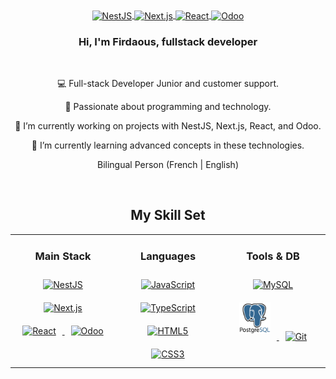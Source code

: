 <div align="center">
  <a href="https://nestjs.com/" target="_blank">
    <img src="https://nestjs.com/img/logo-small.svg" align="center" height="100" width="100" alt="NestJS" />
  </a>
  <a href="https://nextjs.org/" target="_blank">
    <img src="https://cdn.worldvectorlogo.com/logos/nextjs-2.svg" align="center" height="100" width="100" alt="Next.js" />
  </a>
  <a href="https://react.dev/" target="_blank">
    <img src="https://upload.wikimedia.org/wikipedia/commons/a/a7/React-icon.svg" align="center" height="100" width="100" alt="React" />
  </a>
  <a href="https://www.odoo.com/" target="_blank">
    <img src="https://upload.wikimedia.org/wikipedia/commons/6/6e/Odoo_logo.svg" align="center" height="100" width="100" alt="Odoo" />
  </a>
</div>

<h3 align="center">Hi, I'm Firdaous, fullstack developer</h3>   
    
<br/>   
   
<p align="center">💻 Full-stack Developer Junior and customer support.</p>   
 
<p align="center">🚀 Passionate about programming and technology.</p>   

<p align="center">🔭 I’m currently working on projects with NestJS, Next.js, React, and Odoo.</p> 

<p align="center">🌱 I’m currently learning advanced concepts in these technologies.</p> 

<p align="center">Bilingual Person (French | English)</p> 

<br/> 

<h2 align="center">My Skill Set</h2>

<table align="center"><tr><td valign="top" width="33%">

<h3 align="center">Main Stack</h3>
<div align="center">
  <a href="https://nestjs.com/" target="_blank">
    <img style="margin: 10px" src="https://nestjs.com/img/logo-small.svg" alt="NestJS" height="50" />
  </a>
  <a href="https://nextjs.org/" target="_blank">
    <img style="margin: 10px" src="https://cdn.worldvectorlogo.com/logos/nextjs-2.svg" alt="Next.js" height="50" />
  </a>
  <a href="https://react.dev/" target="_blank">
    <img style="margin: 10px" src="https://upload.wikimedia.org/wikipedia/commons/a/a7/React-icon.svg" alt="React" height="50" />
  </a>
  <a href="https://www.odoo.com/" target="_blank">
    <img style="margin: 10px" src="https://upload.wikimedia.org/wikipedia/commons/6/6e/Odoo_logo.svg" alt="Odoo" height="50" />
  </a>
</div>

</td><td valign="top" width="33%">

<h3 align="center">Languages</h3>
<div align="center">
  <a href="https://www.javascript.com/" target="_blank">
    <img style="margin: 10px" src="https://profilinator.rishav.dev/skills-assets/javascript-original.svg" alt="JavaScript" height="50" />
  </a>
  <a href="https://www.typescriptlang.org/" target="_blank">
    <img style="margin: 10px" src="https://cdn.worldvectorlogo.com/logos/typescript.svg" alt="TypeScript" height="50" />
  </a>
  <a href="https://en.wikipedia.org/wiki/HTML5" target="_blank">
    <img style="margin: 10px" src="https://profilinator.rishav.dev/skills-assets/html5-original-wordmark.svg" alt="HTML5" height="50" />
  </a>
  <a href="https://www.w3schools.com/css/" target="_blank">
    <img style="margin: 10px" src="https://profilinator.rishav.dev/skills-assets/css3-original-wordmark.svg" alt="CSS3" height="50" />
  </a>
</div>

</td><td valign="top" width="33%">

<h3 align="center">Tools & DB</h3>
<div align="center">
  <a href="https://www.mysql.com/" target="_blank">
    <img style="margin: 10px" src="https://pipedream.com/s.v0/app_1YMhwo/logo/orig" alt="MySQL" height="50" />
  </a>
  <a href="https://www.postgresql.org/" target="_blank">
    <img style="margin: 10px" src="https://raw.githubusercontent.com/devicons/devicon/master/icons/postgresql/postgresql-original-wordmark.svg" alt="PostgreSQL" height="50" />
  </a>
  <a href="https://git-scm.com/" target="_blank">
    <img style="margin: 10px" src="https://profilinator.rishav.dev/skills-assets/git-scm-icon.svg" alt="Git" height="50" />
  </a>
</div>

</td></tr></table>

<!-- Le reste du fichier (stats, projets, contact) reste inchangé --> 
